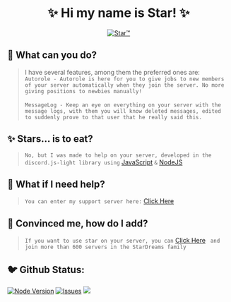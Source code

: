 <h1 align="center">✨ Hi my name is Star! ✨</h1>

<p align="center">
<a href="https://top.gg/bot/719524114536333342">
    <img src="https://top.gg/api/widget/719524114536333342.svg" alt="Star™" />
</a>
</p>

## 🤔 What can you do?
> I have several features, among them the preferred ones are:<br>
```Autorole - Autorole is here for you to give jobs to new members of your server automatically when they join the server. No more giving positions to newbies manually!```<br><br>```MessageLog - Keep an eye on everything on your server with the message logs, with them you will know deleted messages, edited to suddenly prove to that user that he really said this.```
## ✨ Stars... is to eat?
> ```No, but I was made to help on your server, developed in the discord.js-light library using``` [JavaScript](https://developer.mozilla.org/en-US/docs/Web/JavaScript) ```&``` [NodeJS](https://nodejs.org/en/)
## 💁 What if I need help?
> ```You can enter my support server here:``` [Click Here](https://discord.gg/2pFH6Yy)
## 🥳 Convinced me, how do I add?
> ```If you want to use star on your server, you can``` [Click Here](https://discord.com/oauth2/authorize?client_id=719524114536333342&scope=bot&permissions=805432446) ``` and join more than 600 servers in the StarDreams family```
## 🐦 Github Status:
[![Node Version](https://img.shields.io/badge/Node.JS-43853D.svg?style=for-the-badge&logo=node.js&logoColor=white)](https://nodejs.org/en/download/) [![Issues](https://img.shields.io/github/issues/yADGithub/starbot?style=for-the-badge&color=green)](https://github.com/yADGithub/starbot/issues) [![](https://img.shields.io/github/issues-pr/yADGithub/starbot?style=for-the-badge&color=green)](https://github.com/yADGithub/starbot/pulls)
